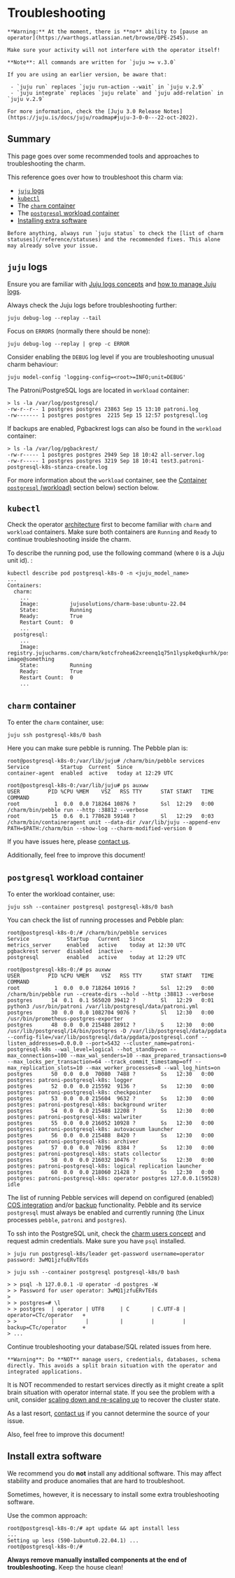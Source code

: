 


# Troubleshooting

```{caution}
**Warning:** At the moment, there is **no** ability to [pause an operator](https://warthogs.atlassian.net/browse/DPE-2545).

Make sure your activity will not interfere with the operator itself!
```

```{note}
**Note**: All commands are written for `juju >= v.3.0`

If you are using an earlier version, be aware that:

 - `juju run` replaces `juju run-action --wait` in `juju v.2.9` 
 - `juju integrate` replaces `juju relate` and `juju add-relation` in `juju v.2.9`

For more information, check the [Juju 3.0 Release Notes](https://juju.is/docs/juju/roadmap#juju-3-0-0---22-oct-2022).
```

## Summary
This page goes over some recommended tools and approaches to troubleshooting the charm.

This reference goes over how to troubleshoot this charm via:
- [`juju` logs](#logs)
- [`kubectl`](#kubectl)
- The [`charm` container](#container-charm)
- The [`postgresql` workload container](#container-postgresql)
- [Installing extra software](#install-extra-software)

```{note}
Before anything, always run `juju status` to check the [list of charm statuses](/reference/statuses) and the recommended fixes. This alone may already solve your issue. 
```
## `juju` logs

Ensure you are familiar with [Juju logs concepts](https://juju.is/docs/juju/log) and [how to manage Juju logs](https://juju.is/docs/juju/manage-logs).

Always check the Juju logs before troubleshooting further:
```shell
juju debug-log --replay --tail
```

Focus on `ERRORS` (normally there should be none):
```shell
juju debug-log --replay | grep -c ERROR
```

Consider enabling the `DEBUG` log level if you are troubleshooting unusual charm behaviour:
```shell
juju model-config 'logging-config=<root>=INFO;unit=DEBUG'
```

The Patroni/PostgreSQL logs are located in `workload` container:
```shell
> ls -la /var/log/postgresql/
-rw-r--r-- 1 postgres postgres 23863 Sep 15 13:10 patroni.log
-rw------- 1 postgres postgres  2215 Sep 15 12:57 postgresql.log
```
If backups are enabled, Pgbackrest logs can also be found in the `workload` container:
```shell
> ls -la /var/log/pgbackrest/
-rw-r----- 1 postgres postgres 2949 Sep 18 10:42 all-server.log
-rw-r----- 1 postgres postgres 3219 Sep 18 10:41 test3.patroni-postgresql-k8s-stanza-create.log
```
For more information about the `workload` container, see the [Container `postgresql` (workload)]() section below) section below.

## `kubectl`

Check the operator [architecture](/explanation/architecture) first to become familiar with `charm` and `workload` containers. Make sure both containers are `Running` and `Ready` to continue troubleshooting inside the charm. 

To describe the running pod, use the following command (where `0` is a Juju unit id). :
```shell
kubectl describe pod postgresql-k8s-0 -n <juju_model_name>
...
Containers:
  charm:
    ...
    Image:          jujusolutions/charm-base:ubuntu-22.04
    State:          Running
    Ready:          True
    Restart Count:  0
    ...
  postgresql:
    ...
    Image:          registry.jujucharms.com/charm/kotcfrohea62xreenq1q75n1lyspke0qkurhk/postgresql-image@something
    State:          Running
    Ready:          True
    Restart Count:  0
    ...
```

## `charm` container

To enter the `charm` container, use:
```shell
juju ssh postgresql-k8s/0 bash
```

Here you can make sure pebble is running. The Pebble plan is: 
```shell
root@postgresql-k8s-0:/var/lib/juju# /charm/bin/pebble services
Service          Startup  Current  Since
container-agent  enabled  active   today at 12:29 UTC

root@postgresql-k8s-0:/var/lib/juju# ps auxww
USER         PID %CPU %MEM    VSZ   RSS TTY      STAT START   TIME COMMAND
root           1  0.0  0.0 718264 10876 ?        Ssl  12:29   0:00 /charm/bin/pebble run --http :38812 --verbose
root          15  0.6  0.1 778628 59148 ?        Sl   12:29   0:03 /charm/bin/containeragent unit --data-dir /var/lib/juju --append-env PATH=$PATH:/charm/bin --show-log --charm-modified-version 0
```

If you have issues here, please [contact us](/reference/contacts).

Additionally, feel free to improve this document!

## `postgresql` workload container

To enter the workload container, use:
```shell
juju ssh --container postgresql postgresql-k8s/0 bash
```
You can check the list of running processes and Pebble plan:

```shell
root@postgresql-k8s-0:/# /charm/bin/pebble services
Service            Startup   Current   Since
metrics_server     enabled   active    today at 12:30 UTC
pgbackrest server  disabled  inactive  -
postgresql         enabled   active    today at 12:29 UTC

root@postgresql-k8s-0:/# ps auxww
USER         PID %CPU %MEM    VSZ   RSS TTY      STAT START   TIME COMMAND
root           1  0.0  0.0 718264 10916 ?        Ssl  12:29   0:00 /charm/bin/pebble run --create-dirs --hold --http :38813 --verbose
postgres      14  0.1  0.1 565020 39412 ?        Sl   12:29   0:01 python3 /usr/bin/patroni /var/lib/postgresql/data/patroni.yml
postgres      30  0.0  0.0 1082704 9076 ?        Sl   12:30   0:00 /usr/bin/prometheus-postgres-exporter
postgres      48  0.0  0.0 215488 28912 ?        S    12:30   0:00 /usr/lib/postgresql/14/bin/postgres -D /var/lib/postgresql/data/pgdata --config-file=/var/lib/postgresql/data/pgdata/postgresql.conf --listen_addresses=0.0.0.0 --port=5432 --cluster_name=patroni-postgresql-k8s --wal_level=logical --hot_standby=on --max_connections=100 --max_wal_senders=10 --max_prepared_transactions=0 --max_locks_per_transaction=64 --track_commit_timestamp=off --max_replication_slots=10 --max_worker_processes=8 --wal_log_hints=on
postgres      50  0.0  0.0  70080  7488 ?        Ss   12:30   0:00 postgres: patroni-postgresql-k8s: logger 
postgres      52  0.0  0.0 215592  9136 ?        Ss   12:30   0:00 postgres: patroni-postgresql-k8s: checkpointer 
postgres      53  0.0  0.0 215604  9632 ?        Ss   12:30   0:00 postgres: patroni-postgresql-k8s: background writer 
postgres      54  0.0  0.0 215488 12208 ?        Ss   12:30   0:00 postgres: patroni-postgresql-k8s: walwriter 
postgres      55  0.0  0.0 216052 10928 ?        Ss   12:30   0:00 postgres: patroni-postgresql-k8s: autovacuum launcher 
postgres      56  0.0  0.0 215488  8420 ?        Ss   12:30   0:00 postgres: patroni-postgresql-k8s: archiver 
postgres      57  0.0  0.0  70196  8384 ?        Ss   12:30   0:00 postgres: patroni-postgresql-k8s: stats collector 
postgres      58  0.0  0.0 216032 10476 ?        Ss   12:30   0:00 postgres: patroni-postgresql-k8s: logical replication launcher 
postgres      60  0.0  0.0 218060 21428 ?        Ss   12:30   0:00 postgres: patroni-postgresql-k8s: operator postgres 127.0.0.1(59528) idle
```

The list of running Pebble services will depend on configured (enabled) [COS integration](/how-to-guides/monitoring-cos/enable-monitoring) and/or [backup](/how-to-guides/back-up-and-restore/create-a-backup) functionality. Pebble and its service `postgresql` must always be enabled and currently running (the Linux processes `pebble`, `patroni` and `postgres`).

To ssh into the PostgreSQL unit, check the [charm users concept](/explanation/users) and request admin credentials. Make sure you have `psql` installed.
```shell
> juju run postgresql-k8s/leader get-password username=operator
password: 3wMQ1jzfuERvTEds

> juju ssh --container postgresql postgresql-k8s/0 bash

> > psql -h 127.0.0.1 -U operator -d postgres -W
> > Password for user operator: 3wMQ1jzfuERvTEds
>
> > postgres=# \l
> > postgres  | operator | UTF8     | C       | C.UTF-8 | operator=CTc/operator   +
> >           |          |          |         |         | backup=CTc/operator     +
> ...
```
Continue troubleshooting your database/SQL related issues from here.<br/>
```{caution}
**Warning**: Do **NOT** manage users, credentials, databases, schema directly. This avoids a split brain situation with the operator and integrated applications.
```

It is NOT recommended to restart services directly as it might create a split brain situation with operator internal state. If you see the problem with a unit, consider [scaling down and re-scaling up](/tutorial/4-scale-replicas) to recover the cluster state.

As a last resort, [contact us](/reference/contacts) if you cannot determine the source of your issue.

Also, feel free to improve this document!


## Install extra software

We recommend you do **not** install any additional software. This may affect stability and produce anomalies that are hard to troubleshoot.

Sometimes, however, it is necessary to install some extra troubleshooting software. 

Use the common approach:
```console
root@postgresql-k8s-0:/# apt update && apt install less
...
Setting up less (590-1ubuntu0.22.04.1) ...
root@postgresql-k8s-0:/#
```

**Always remove manually installed components at the end of troubleshooting.** Keep the house clean!

